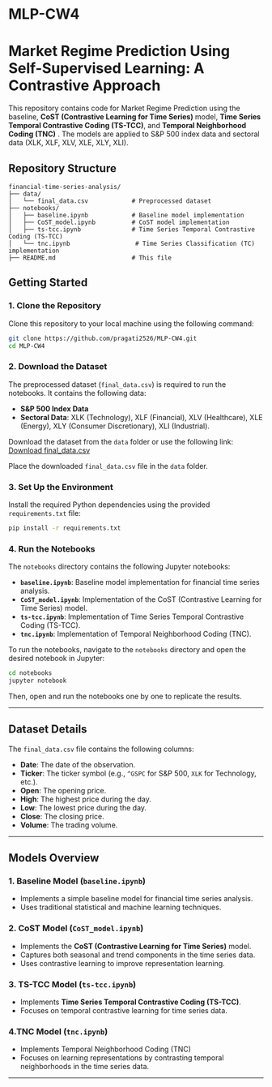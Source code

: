 # MLP-CW4

# Market Regime Prediction Using Self-Supervised Learning: A Contrastive Approach

This repository contains code for Market Regime Prediction using the baseline, **CoST (Contrastive Learning for Time Series)** model, **Time Series Temporal Contrastive Coding (TS-TCC)**, and **Temporal Neighborhood Coding (TNC)** . The models are applied to S&P 500 index data and sectoral data (XLK, XLF, XLV, XLE, XLY, XLI).

## Repository Structure

```
financial-time-series-analysis/
├── data/
│   └── final_data.csv            # Preprocessed dataset
├── notebooks/
│   ├── baseline.ipynb            # Baseline model implementation
│   ├── CoST_model.ipynb          # CoST model implementation
│   ├── ts-tcc.ipynb              # Time Series Temporal Contrastive Coding (TS-TCC) 
│   └── tnc.ipynb                  # Time Series Classification (TC) implementation
├── README.md                     # This file
```

## Getting Started

### 1. Clone the Repository

Clone this repository to your local machine using the following command:

```bash
git clone https://github.com/pragati2526/MLP-CW4.git
cd MLP-CW4
```

### 2. Download the Dataset

The preprocessed dataset (`final_data.csv`) is required to run the notebooks. It contains the following data:
- **S&P 500 Index Data**
- **Sectoral Data**: XLK (Technology), XLF (Financial), XLV (Healthcare), XLE (Energy), XLY (Consumer Discretionary), XLI (Industrial).

Download the dataset from the `data` folder or use the following link:  
[Download final_data.csv](https://your-dataset-link/final_data.csv)

Place the downloaded `final_data.csv` file in the `data` folder.

### 3. Set Up the Environment

Install the required Python dependencies using the provided `requirements.txt` file:

```bash
pip install -r requirements.txt
```

### 4. Run the Notebooks

The `notebooks` directory contains the following Jupyter notebooks:

- **`baseline.ipynb`**: Baseline model implementation for financial time series analysis.
- **`CoST_model.ipynb`**: Implementation of the CoST (Contrastive Learning for Time Series) model.
- **`ts-tcc.ipynb`**: Implementation of Time Series Temporal Contrastive Coding (TS-TCC).
- **`tnc.ipynb`**: Implementation of Temporal Neighborhood Coding (TNC).

To run the notebooks, navigate to the `notebooks` directory and open the desired notebook in Jupyter:

```bash
cd notebooks
jupyter notebook
```

Then, open and run the notebooks one by one to replicate the results.

---

## Dataset Details

The `final_data.csv` file contains the following columns:

- **Date**: The date of the observation.
- **Ticker**: The ticker symbol (e.g., `^GSPC` for S&P 500, `XLK` for Technology, etc.).
- **Open**: The opening price.
- **High**: The highest price during the day.
- **Low**: The lowest price during the day.
- **Close**: The closing price.
- **Volume**: The trading volume.

---

## Models Overview

### 1. Baseline Model (`baseline.ipynb`)
- Implements a simple baseline model for financial time series analysis.
- Uses traditional statistical and machine learning techniques.

### 2. CoST Model (`CoST_model.ipynb`)
- Implements the **CoST (Contrastive Learning for Time Series)** model.
- Captures both seasonal and trend components in the time series data.
- Uses contrastive learning to improve representation learning.

### 3. TS-TCC Model (`ts-tcc.ipynb`)
- Implements **Time Series Temporal Contrastive Coding (TS-TCC)**.
- Focuses on temporal contrastive learning for time series data.

### 4.TNC Model (`tnc.ipynb`)
- Implements Temporal Neighborhood Coding (TNC)
- Focuses on learning representations by contrasting temporal neighborhoods in the time series data.

---
